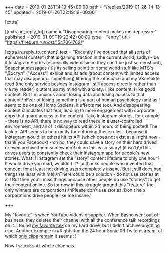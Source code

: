 +++
date = 2019-01-26T14:13:45+00:00
path = "/replies/2019-01-26-14-13-45"
updated = 2019-01-26T22:19:19+00:00

[extra]

[[extra.in_reply_to]]
name = "Disappearing content makes me depressed"
published = 2019-01-09T19:22:42+00:00
type = "entry"
url = "https://fireburn.ru/post/1547061762/"

[extra.in_reply_to.content]
text = "Recently I've noticed that all sorts of ephemeral content (that is gaining traction in the current world, sadly) - be it Instagram Stories (especially videos since they can't be just screenshoot), Snapchat messages (it's its selling point) or some weird stuff like MTS's \"Доступ\" (\"Access\") exhibit and its ads (about content with limited access that may disappear or something) littering the infospace and my VKontakte feed (the only service besides Instagram I still access directly rather than via my reader) clutters up my mind with anxiety. I like content. I like good content. But I'm anxious about losing data and losing access to that content.\nFear of losing something is a part of human psychology (and as I seem to be one of Homo Sapiens, it affects me too). And disappearing content stimulates that fear, leading to more engagement with corporate apps that guard access to the content. Take Instagram stories, for example - there is no API, there is no way to read these in a user-controlled environment, and all of it disappears within 24 hours of being posted! The lack of API seems to be exactly for enforcing these rules - because if Instagram would let others hit its API (which does not exist at all right now - thank you Facebook) - oh no, they could save a story on their hard drives! or even archive them somewhere! oh no this is so scary! (it isn't)\nThis drives users to constantly check their Instagram app for people's new stories. What if Instagram set the \"story\" content lifetime to only one hour? It would drive you mad, wouldn't it? so thanks people who invented that concept for at least not driving users completely insane. But it still does bad things (at least with me).\nThere could be a solution - do not use stories at all! But then you'll miss things because other people do use \"stories\" to get their content online. So for now in this struggle around this \"feature\" the only winners are corporations.\nPlease don't use stories. Don't help corporations drive people like me insane."

+++

My "favorite" is when YouTube videos disappear. When Basho went out of business, they deleted their channel with all the conference talk recordings on it. I found [my favorite talk](https://archive.org/details/AutomaticallyScalableComputationRICONEast2013XdOqkiVET4) on my hard drive, but I didn't archive anything else. Another example is #RightsRun the 24 hour Sonic 06 Twitch stream, of which [only clips remain](https://www.twitch.tv/runforourrights/clips?filter=clips&range=all) it seems :(

Now I `youtube-dl` whole channels.